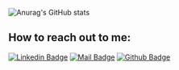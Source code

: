 
![Anurag's GitHub stats](https://github-readme-stats.vercel.app/api?"sidatii"=anuraghazra&show_icons=true&theme=gotham)

## How to reach out to me:
[![Linkedin Badge](https://img.shields.io/badge/linkedin-%230077B5.svg?&style=for-the-badge&logo=linkedin&logoColor=white)](https://www.linkedin.com/in/sidati-nouhi/)
[![Mail Badge](https://img.shields.io/badge/email-c14438?style=for-the-badge&logo=Gmail&logoColor=white&link=mailto:sidatnouhi@gmail.com)](mailto:sidatnouhi@gmail.com)
[![Github Badge](https://img.shields.io/badge/github-333?style=for-the-badge&logo=github&logoColor=white)](https://github.com/sidatii)  
